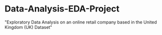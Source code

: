 # Data-Analysis-EDA-Project
"Exploratory Data Analysis on an online retail company based in the United Kingdom (UK) Dataset"
